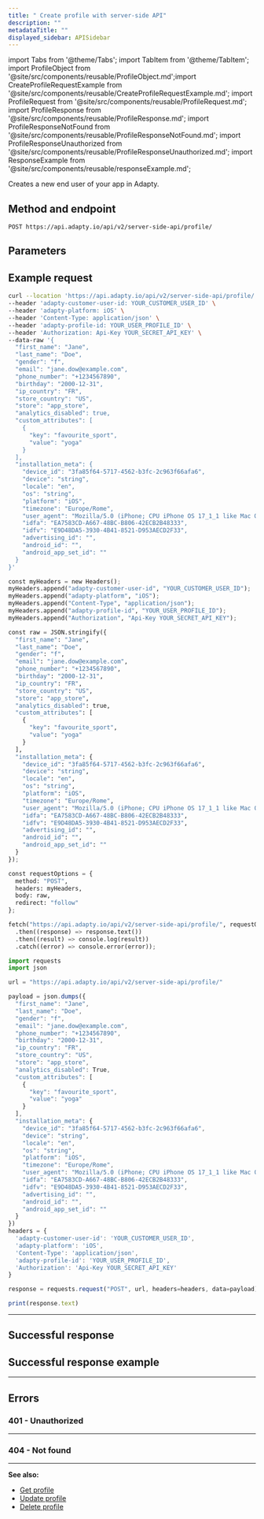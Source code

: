 ```yaml
---
title: " Create profile with server-side API"
description: ""
metadataTitle: ""
displayed_sidebar: APISidebar
---
```


import Tabs from '@theme/Tabs'; 
import TabItem from '@theme/TabItem'; 
import ProfileObject from '@site/src/components/reusable/ProfileObject.md';import CreateProfileRequestExample from '@site/src/components/reusable/CreateProfileRequestExample.md';
import ProfileRequest from '@site/src/components/reusable/ProfileRequest.md';
import ProfileResponse from '@site/src/components/reusable/ProfileResponse.md';
import ProfileResponseNotFound from '@site/src/components/reusable/ProfileResponseNotFound.md';
import ProfileResponseUnauthorized from '@site/src/components/reusable/ProfileResponseUnauthorized.md';
import ResponseExample from '@site/src/components/reusable/responseExample.md';

Creates a new end user of your app in Adapty.

## Method and endpoint

```http
POST https://api.adapty.io/api/v2/server-side-api/profile/
```

## Parameters

  <ProfileRequest /> 

## Example request

<Tabs> 

<TabItem value="curl" label="cURL" default> 

```bash
curl --location 'https://api.adapty.io/api/v2/server-side-api/profile/' \
--header 'adapty-customer-user-id: YOUR_CUSTOMER_USER_ID' \
--header 'adapty-platform: iOS' \
--header 'Content-Type: application/json' \
--header 'adapty-profile-id: YOUR_USER_PROFILE_ID' \
--header 'Authorization: Api-Key YOUR_SECRET_API_KEY' \
--data-raw '{
  "first_name": "Jane",
  "last_name": "Doe",
  "gender": "f",
  "email": "jane.dow@example.com",
  "phone_number": "+1234567890",
  "birthday": "2000-12-31",
  "ip_country": "FR",
  "store_country": "US",
  "store": "app_store",
  "analytics_disabled": true,
  "custom_attributes": [
    {
      "key": "favourite_sport",
      "value": "yoga"
    }
  ],
  "installation_meta": {
    "device_id": "3fa85f64-5717-4562-b3fc-2c963f66afa6",
    "device": "string",
    "locale": "en",
    "os": "string",
    "platform": "iOS",
    "timezone": "Europe/Rome",
    "user_agent": "Mozilla/5.0 (iPhone; CPU iPhone OS 17_1_1 like Mac OS X) AppleWebKit/605.1.15 (KHTML, like Gecko) Version/17.1 Mobile/15E148 Safari/604.1",
    "idfa": "EA7583CD-A667-48BC-B806-42ECB2B48333",
    "idfv": "E9D48DA5-3930-4B41-8521-D953AECD2F33",
    "advertising_id": "",
    "android_id": "",
    "android_app_set_id": ""
  }
}'
```

</TabItem> 

<TabItem value="python" label="Python" default> 

```python
const myHeaders = new Headers();
myHeaders.append("adapty-customer-user-id", "YOUR_CUSTOMER_USER_ID");
myHeaders.append("adapty-platform", "iOS");
myHeaders.append("Content-Type", "application/json");
myHeaders.append("adapty-profile-id", "YOUR_USER_PROFILE_ID");
myHeaders.append("Authorization", "Api-Key YOUR_SECRET_API_KEY");

const raw = JSON.stringify({
  "first_name": "Jane",
  "last_name": "Doe",
  "gender": "f",
  "email": "jane.dow@example.com",
  "phone_number": "+1234567890",
  "birthday": "2000-12-31",
  "ip_country": "FR",
  "store_country": "US",
  "store": "app_store",
  "analytics_disabled": true,
  "custom_attributes": [
    {
      "key": "favourite_sport",
      "value": "yoga"
    }
  ],
  "installation_meta": {
    "device_id": "3fa85f64-5717-4562-b3fc-2c963f66afa6",
    "device": "string",
    "locale": "en",
    "os": "string",
    "platform": "iOS",
    "timezone": "Europe/Rome",
    "user_agent": "Mozilla/5.0 (iPhone; CPU iPhone OS 17_1_1 like Mac OS X) AppleWebKit/605.1.15 (KHTML, like Gecko) Version/17.1 Mobile/15E148 Safari/604.1",
    "idfa": "EA7583CD-A667-48BC-B806-42ECB2B48333",
    "idfv": "E9D48DA5-3930-4B41-8521-D953AECD2F33",
    "advertising_id": "",
    "android_id": "",
    "android_app_set_id": ""
  }
});

const requestOptions = {
  method: "POST",
  headers: myHeaders,
  body: raw,
  redirect: "follow"
};

fetch("https://api.adapty.io/api/v2/server-side-api/profile/", requestOptions)
  .then((response) => response.text())
  .then((result) => console.log(result))
  .catch((error) => console.error(error));
```

</TabItem> 

<TabItem value="js" label="JavaScript" default> 

```javascript
import requests
import json

url = "https://api.adapty.io/api/v2/server-side-api/profile/"

payload = json.dumps({
  "first_name": "Jane",
  "last_name": "Doe",
  "gender": "f",
  "email": "jane.dow@example.com",
  "phone_number": "+1234567890",
  "birthday": "2000-12-31",
  "ip_country": "FR",
  "store_country": "US",
  "store": "app_store",
  "analytics_disabled": True,
  "custom_attributes": [
    {
      "key": "favourite_sport",
      "value": "yoga"
    }
  ],
  "installation_meta": {
    "device_id": "3fa85f64-5717-4562-b3fc-2c963f66afa6",
    "device": "string",
    "locale": "en",
    "os": "string",
    "platform": "iOS",
    "timezone": "Europe/Rome",
    "user_agent": "Mozilla/5.0 (iPhone; CPU iPhone OS 17_1_1 like Mac OS X) AppleWebKit/605.1.15 (KHTML, like Gecko) Version/17.1 Mobile/15E148 Safari/604.1",
    "idfa": "EA7583CD-A667-48BC-B806-42ECB2B48333",
    "idfv": "E9D48DA5-3930-4B41-8521-D953AECD2F33",
    "advertising_id": "",
    "android_id": "",
    "android_app_set_id": ""
  }
})
headers = {
  'adapty-customer-user-id': 'YOUR_CUSTOMER_USER_ID',
  'adapty-platform': 'iOS',
  'Content-Type': 'application/json',
  'adapty-profile-id': 'YOUR_USER_PROFILE_ID',
  'Authorization': 'Api-Key YOUR_SECRET_API_KEY'
}

response = requests.request("POST", url, headers=headers, data=payload)

print(response.text)
```

</TabItem> 

</Tabs>

<!--- <CreateProfileRequestExample /> --->

---

## Successful response

<ProfileResponse />

## Successful response example
<ResponseExample />  

---



## Errors

### 401 - Unauthorized

<ProfileResponseUnauthorized /> 




---

### 404 - Not found
<ProfileResponseNotFound />  

---

**See also:**

- [Get profile](ss-get-profile)
- [Update profile](ss-update-profile)
- [Delete profile](ss-delete-profile)
